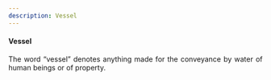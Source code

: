 ```yaml
---
description: Vessel
---
```


#### Vessel
<div style="text-align: justify">

The word “vessel” denotes anything made for the conveyance by water of human beings or of property.

</div>
